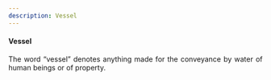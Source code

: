 ```yaml
---
description: Vessel
---
```


#### Vessel
<div style="text-align: justify">

The word “vessel” denotes anything made for the conveyance by water of human beings or of property.

</div>
